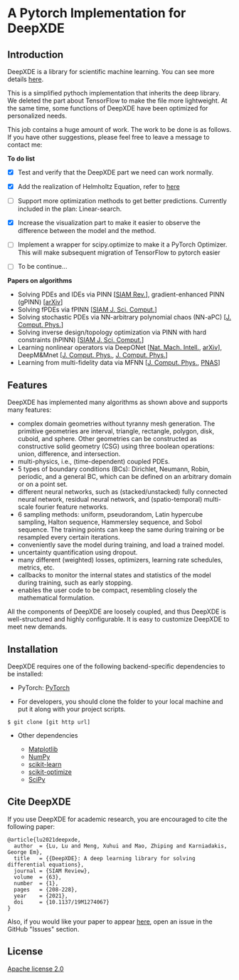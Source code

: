 # A Pytorch Implementation for DeepXDE
## Introduction

DeepXDE is a library for scientific machine learning. You can see more details [here](https://github.com/lululxvi/deepxde).

This is a simplified pythoch implementation that inherits the deep library. We deleted the part about TensorFlow to make the file more lightweight. At the same time, some functions of DeepXDE have been optimized for personalized needs.

This job contains a huge amount of work. The work to be done is as follows. If you have other suggestions, please feel free to leave a message to contact me: 

**To do list**
- [x] Test and verify that the DeepXDE part we need can work normally. 
- [x] Add the realization of Helmholtz Equation, refer to [here](https://github.com/omniscientoctopus/Physics-Informed-Neural-Networks/tree/main/TensorFlow/Helmholtz%20Equation) 
- [ ] Support more optimization methods to get better predictions. Currently included in the plan: Linear-search.
- [x] Increase the visualization part to make it easier to observe the difference between the model and the method.
- [ ] Implement a wrapper for scipy.optimize to make it a PyTorch Optimizer. This will make subsequent migration of TensorFlow to pytorch easier  
- [ ] To be continue...












**Papers on algorithms**

- Solving PDEs and IDEs via PINN [[SIAM Rev.](https://doi.org/10.1137/19M1274067)], gradient-enhanced PINN (gPINN) [[arXiv](https://arxiv.org/abs/2111.02801)]
- Solving fPDEs via fPINN [[SIAM J. Sci. Comput.](https://epubs.siam.org/doi/abs/10.1137/18M1229845)]
- Solving stochastic PDEs via NN-arbitrary polynomial chaos (NN-aPC) [[J. Comput. Phys.](https://www.sciencedirect.com/science/article/pii/S0021999119305340)]
- Solving inverse design/topology optimization via PINN with hard constraints (hPINN) [[SIAM J. Sci. Comput.](https://doi.org/10.1137/21M1397908)]
- Learning nonlinear operators via DeepONet [[Nat. Mach. Intell.](https://doi.org/10.1038/s42256-021-00302-5), [arXiv](https://arxiv.org/abs/2111.05512)], DeepM&Mnet [[J. Comput. Phys.](https://doi.org/10.1016/j.jcp.2021.110296), [J. Comput. Phys.](https://doi.org/10.1016/j.jcp.2021.110698)]
- Learning from multi-fidelity data via MFNN [[J. Comput. Phys.](https://doi.org/10.1016/j.jcp.2019.109020), [PNAS](https://www.pnas.org/content/117/13/7052)]

## Features

DeepXDE has implemented many algorithms as shown above and supports many features:

- complex domain geometries without tyranny mesh generation. The primitive geometries are interval, triangle, rectangle, polygon, disk, cuboid, and sphere. Other geometries can be constructed as constructive solid geometry (CSG) using three boolean operations: union, difference, and intersection.
- multi-physics, i.e., (time-dependent) coupled PDEs.
- 5 types of boundary conditions (BCs): Dirichlet, Neumann, Robin, periodic, and a general BC, which can be defined on an arbitrary domain or on a point set.
- different neural networks, such as (stacked/unstacked) fully connected neural network, residual neural network, and (spatio-temporal) multi-scale fourier feature networks.
- 6 sampling methods: uniform, pseudorandom, Latin hypercube sampling, Halton sequence, Hammersley sequence, and Sobol sequence. The training points can keep the same during training or be resampled every certain iterations.
- conveniently save the model during training, and load a trained model.
- uncertainty quantification using dropout.
- many different (weighted) losses, optimizers, learning rate schedules, metrics, etc.
- callbacks to monitor the internal states and statistics of the model during training, such as early stopping.
- enables the user code to be compact, resembling closely the mathematical formulation.

All the components of DeepXDE are loosely coupled, and thus DeepXDE is well-structured and highly configurable. It is easy to customize DeepXDE to meet new demands.

## Installation

DeepXDE requires one of the following backend-specific dependencies to be installed:

- PyTorch: [PyTorch](https://pytorch.org/)


- For developers, you should clone the folder to your local machine and put it along with your project scripts.

```
$ git clone [git http url]
```

- Other dependencies

  - [Matplotlib](https://matplotlib.org/)
  - [NumPy](http://www.numpy.org/)
  - [scikit-learn](https://scikit-learn.org)
  - [scikit-optimize](https://scikit-optimize.github.io)
  - [SciPy](https://www.scipy.org/)


## Cite DeepXDE

If you use DeepXDE for academic research, you are encouraged to cite the following paper:

```
@article{lu2021deepxde,
  author  = {Lu, Lu and Meng, Xuhui and Mao, Zhiping and Karniadakis, George Em},
  title   = {{DeepXDE}: A deep learning library for solving differential equations},
  journal = {SIAM Review},
  volume  = {63},
  number  = {1},
  pages   = {208-228},
  year    = {2021},
  doi     = {10.1137/19M1274067}
}
```

Also, if you would like your paper to appear [here](https://deepxde.readthedocs.io/en/latest/user/research.html), open an issue in the GitHub "Issues" section.

## License

[Apache license 2.0](https://github.com/lululxvi/deepxde/blob/master/LICENSE)
